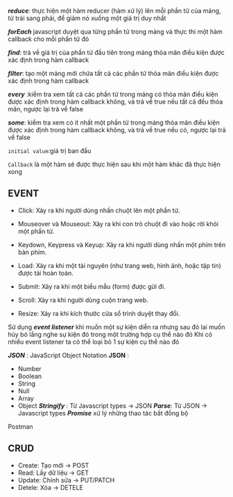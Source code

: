 **_reduce_**: thực hiện một hàm reducer (hàm xử lý) lên mỗi phần tử của mảng, từ trái sang phải, để giảm nó xuống một giá trị duy nhất

**_forEach_** javascript duyệt qua từng phần tử trong mảng và thực thi một hàm callback cho mỗi phần tử đó

**_find_**: trả về giá trị của phần tử đầu tiên trong mảng thỏa mãn điều kiện được xác định trong hàm callback

**_filter_**: tạo một mảng mới chứa tất cả các phần tử thỏa mãn điều kiện được xác định trong hàm callback

**_every_** :kiểm tra xem tất cả các phần tử trong mảng có thỏa mãn điều kiện được xác định trong hàm callback không, và trả về true nếu tất cả đều thỏa mãn, ngược lại trả về false

**_some_**: kiểm tra xem có ít nhất một phần tử trong mảng thỏa mãn điều kiện được xác định trong hàm callback không, và trả về true nếu có, ngược lại trả về false

`initial value`:giá trị ban đầu

`Callback` là một hàm sẽ được thực hiện sau khi một hàm khác đã thực hiện xong

## **EVENT**

- Click: Xảy ra khi người dùng nhấn chuột lên một phần tử.
- Mouseover và Mouseout: Xảy ra khi con trỏ chuột đi vào hoặc rời khỏi một phần tử.
- Keydown, Keypress và Keyup: Xảy ra khi người dùng nhấn một phím trên bàn phím.
- Load: Xảy ra khi một tài nguyên (như trang web, hình ảnh, hoặc tập tin) được tải hoàn toàn.

- Submit: Xảy ra khi một biểu mẫu (form) được gửi đi.

- Scroll: Xảy ra khi người dùng cuộn trang web.

- Resize: Xảy ra khi kích thước cửa sổ trình duyệt thay đổi.

Sử dụng **_event listener_** khi muốn một sự kiện diễn ra nhưng sau đó lai muốn hủy bỏ lắng nghe sự kiện đó trong một trường hợp cụ thể nào đó
Khi có nhiều event listener ta có thể loại bỏ 1 sự kiện cụ thể nào đó

**_JSON_** : JavaScript Object Notation
**JSON** :

- Number
- Boolean
- String
- Null
- Array
- Object
  **_Stringify_** : Từ Javascript types -> JSON
  **_Parse_**: Từ JSON -> Javascript types
  **_Promise_** xử lý những thao tác bất đồng bộ

Postman

## **CRUD**

- Create: Tạo mới -> POST
- Read: Lấy dữ liệu -> GET
- Update: Chỉnh sửa -> PUT/PATCH
- Detele: Xóa -> DETELE
